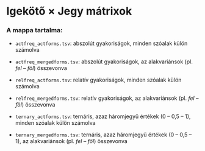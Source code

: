 # Igekötő × Jegy mátrixok

### A mappa tartalma:

- `actfreq_actforms.tsv`: abszolút gyakoriságok, minden szóalak külön számolva

- `actfreq_mergedforms.tsv`: abszolút gyakoriságok, az alakvariánsok (pl. _fel_ – _föl_) összevonva

- `relfreq_actforms.tsv`: relatív gyakoriságok, minden szóalak külön számolva

- `relfreq_mergedforms.tsv`: relatív gyakoriságok, az alakvariánsok (pl. _fel_ – _föl_) összevonva

- `ternary_actforms.tsv`: ternáris, azaz háromjegyű értékek (0 – 0,5 – 1), minden szóalak külön számolva

- `ternary_mergedforms.tsv`: ternáris, azaz háromjegyű értékek (0 – 0,5 – 1), az alakvariánsok (pl. _fel_ – _föl_) összevonva
